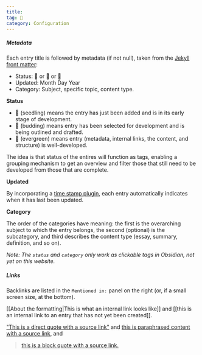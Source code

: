 ```yaml
---
title: 
tag: 🌳
category: Configuration
---
```


##### Metadata

Each entry title is followed by metadata (if not null), taken from the [Jekyll front matter](https://jekyllrb.com/docs/front-matter/):

- Status: 🌱 or 🌿 or 🌳
- Updated: Month Day Year
- Category: Subject, specific topic, content type.

**Status**

- 🌱 (seedling) means the entry has just been added and is in its early stage of development.
- 🌿 (budding) means entry has been selected for development and is being outlined and drafted.
- 🌳 (evergreen) means entry (metadata, internal links, the content, and structure) is well-developed.

The idea is that status of the entires will function as tags, enabling a grouping mechanism to get an overview and filter those that still need to be developed from those that are complete.

**Updated**

By incorporating a [time stamp plugin](https://github.com/gjtorikian/jekyll-last-modified-at), each entry automatically indicates when it has last been updated. 

**Category**

The order of the categories have meaning: the first is the overarching subject to which the entry belongs, the second (optional) is the subcategory, and third describes the content type (essay, summary, definition, and so on).

*Note: The `status` and `category`  only work as clickable tags in Obsidian, not yet on this website.*

##### Links

Backlinks are listed in the `Mentioned in:` panel on the right (or, if a small screen size, at the bottom).

[[About the formatting|This is what an internal link looks like]] and [[this is an internal link to an entry that has not yet been created]].

["This is a direct quote with a source link"]() and [this is paraphrased content with a source link](), and

> [this is a block quote with a source link.]()